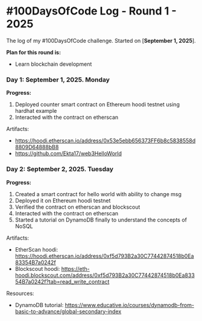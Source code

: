 # #100DaysOfCode Log - Round 1 - 2025

The log of my #100DaysOfCode challenge. Started on [**September 1, 2025**].

**Plan for this round is:** 
- Learn blockchain development

### Day 1: September 1, 2025. Monday

**Progress:**

1. Deployed counter smart contract on Ethereum hoodi testnet using hardhat example
2. Interacted with the contract on etherscan

Artifacts: 
- https://hoodi.etherscan.io/address/0x53e5ebb656373FF6b8c5838558d8809D64888bB8
- https://github.com/Ekta17/web3HelloWorld

### Day 2: September 2, 2025. Tuesday

**Progress:**

1. Created a smart contract for hello world with ability to change msg
2. Deployed it on Ethereum hoodi testnet
3. Verified the contract on etherscan and blockscout
4. Interacted with the contract on etherscan
5. Started a tutorial on DynamoDB finally to understand the concepts of NoSQL

Artifacts:
- EtherScan hoodi: https://hoodi.etherscan.io/address/0xf5d793B2a30C77442874518b0Ea83354B7a0242f
- Blockscout hoodi: https://eth-hoodi.blockscout.com/address/0xf5d793B2a30C77442874518b0Ea83354B7a0242f?tab=read_write_contract

Resources: 
- DynamoDB tutorial: https://www.educative.io/courses/dynamodb-from-basic-to-advance/global-secondary-index

